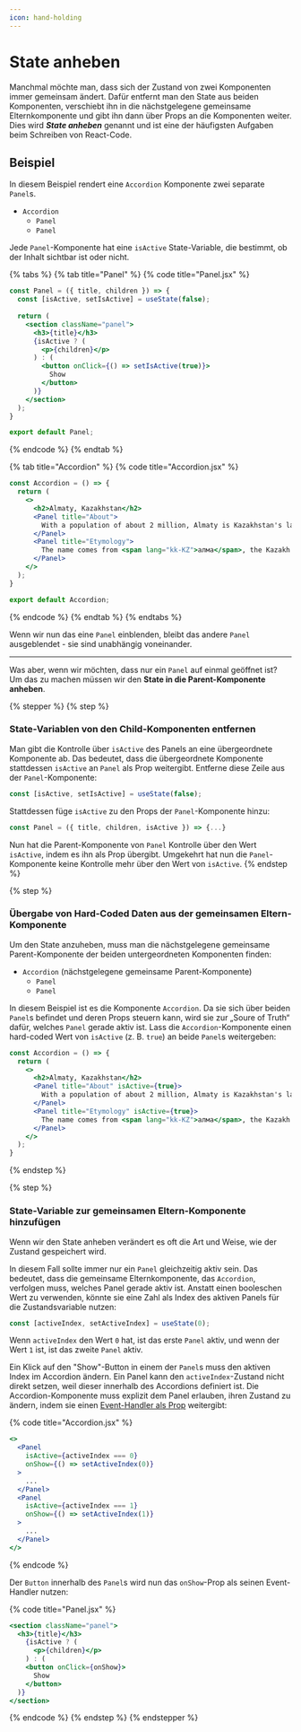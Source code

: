 ```yaml
---
icon: hand-holding
---
```


# State anheben

Manchmal möchte man, dass sich der Zustand von zwei Komponenten immer gemeinsam ändert. Dafür entfernt man den State aus beiden Komponenten, verschiebt ihn in die nächstgelegene gemeinsame Elternkomponente und gibt ihn dann über Props an die Komponenten weiter. Dies wird _**State anheben**_ genannt und ist eine der häufigsten Aufgaben beim Schreiben von React-Code.

## Beispiel

In diesem Beispiel rendert eine `Accordion` Komponente zwei separate `Panel`s.

* `Accordion`
  * `Panel`
  * `Panel`

Jede `Panel`-Komponente hat eine `isActive` State-Variable, die bestimmt, ob der Inhalt sichtbar ist oder nicht.

{% tabs %}
{% tab title="Panel" %}
{% code title="Panel.jsx" %}
```jsx
const Panel = ({ title, children }) => {
  const [isActive, setIsActive] = useState(false);
  
  return (
    <section className="panel">
      <h3>{title}</h3>
      {isActive ? (
        <p>{children}</p>
      ) : (
        <button onClick={() => setIsActive(true)}>
          Show
        </button>
      )}
    </section>
  );
}

export default Panel;
```
{% endcode %}
{% endtab %}

{% tab title="Accordion" %}
{% code title="Accordion.jsx" %}
```jsx
const Accordion = () => {
  return (
    <>
      <h2>Almaty, Kazakhstan</h2>
      <Panel title="About">
        With a population of about 2 million, Almaty is Kazakhstan's largest city. From 1929 to 1997, it was its capital city.
      </Panel>
      <Panel title="Etymology">
        The name comes from <span lang="kk-KZ">алма</span>, the Kazakh word for "apple" and is often translated as "full of apples". In fact, the region surrounding Almaty is thought to be the ancestral home of the apple, and the wild <i lang="la">Malus sieversii</i> is considered a likely candidate for the ancestor of the modern domestic apple.
      </Panel>
    </>
  );
}

export default Accordion;
```
{% endcode %}
{% endtab %}
{% endtabs %}

Wenn wir nun das eine `Panel` einblenden, bleibt das andere `Panel` ausgeblendet - sie sind unabhängig voneinander.

***

Was aber, wenn wir möchten, dass nur ein `Panel` auf einmal geöffnet ist? Um das zu machen müssen wir den **State in die Parent-Komponente anheben**.

{% stepper %}
{% step %}
### State-Variablen von den Child-Komponenten entfernen

Man gibt die Kontrolle über `isActive` des Panels an eine übergeordnete Komponente ab. Das bedeutet, dass die übergeordnete Komponente stattdessen `isActive` an `Panel` als Prop weitergibt. Entferne diese Zeile aus der `Panel`-Komponente:

```jsx
const [isActive, setIsActive] = useState(false);
```

Stattdessen füge `isActive` zu den Props der `Panel`-Komponente hinzu:

```jsx
const Panel = ({ title, children, isActive }) => {...}
```

Nun hat die Parent-Komponente von `Panel` Kontrolle über den Wert `isActive`, indem es ihn als Prop übergibt. Umgekehrt hat nun die `Panel`-Komponente keine Kontrolle mehr über den Wert von `isActive`.
{% endstep %}

{% step %}
### Übergabe von Hard-Coded Daten aus der gemeinsamen Eltern-Komponente

Um den State anzuheben, muss man die nächstgelegene gemeinsame Parent-Komponente der beiden untergeordneten Komponenten finden:

* `Accordion` (nächstgelegene gemeinsame Parent-Komponente)&#x20;
  * `Panel`
  * `Panel`

In diesem Beispiel ist es die Komponente `Accordion`. Da sie sich über beiden `Panel`s befindet und deren Props steuern kann, wird sie zur „Soure of Truth“ dafür, welches `Panel` gerade aktiv ist. Lass die `Accordion`-Komponente einen hard-coded Wert von `isActive` (z. B. `true`) an beide `Panel`s weitergeben:

```jsx
const Accordion = () => {
  return (
    <>
      <h2>Almaty, Kazakhstan</h2>
      <Panel title="About" isActive={true}>
        With a population of about 2 million, Almaty is Kazakhstan's largest city. From 1929 to 1997, it was its capital city.
      </Panel>
      <Panel title="Etymology" isActive={true}>
        The name comes from <span lang="kk-KZ">алма</span>, the Kazakh word for "apple" and is often translated as "full of apples". In fact, the region surrounding Almaty is thought to be the ancestral home of the apple, and the wild <i lang="la">Malus sieversii</i> is considered a likely candidate for the ancestor of the modern domestic apple.
      </Panel>
    </>
  );
}
```
{% endstep %}

{% step %}
### State-Variable zur gemeinsamen Eltern-Komponente hinzufügen

Wenn wir den State anheben verändert es oft die Art und Weise, wie der Zustand gespeichert wird.

In diesem Fall sollte immer nur ein `Panel` gleichzeitig aktiv sein. Das bedeutet, dass die gemeinsame Elternkomponente, das `Accordion`, verfolgen muss, welches Panel gerade aktiv ist. Anstatt einen booleschen Wert zu verwenden, könnte sie eine Zahl als Index des aktiven Panels für die Zustandsvariable nutzen:

```jsx
const [activeIndex, setActiveIndex] = useState(0);
```

Wenn `activeIndex` den Wert `0` hat, ist das erste `Panel` aktiv, und wenn der Wert `1` ist, ist das zweite `Panel` aktiv.

Ein Klick auf den "Show"-Button in einem der `Panel`s muss den aktiven Index im Accordion ändern. Ein Panel kann den `activeIndex`-Zustand nicht direkt setzen, weil dieser innerhalb des Accordions definiert ist. Die Accordion-Komponente muss explizit dem Panel erlauben, ihren Zustand zu ändern, indem sie einen [Event-Handler als Prop](../interaktivitat/event-handling.md#event-handlers-als-props) weitergibt:

{% code title="Accordion.jsx" %}
```jsx
<>
  <Panel
    isActive={activeIndex === 0}
    onShow={() => setActiveIndex(0)}
  >
    ...
  </Panel>
  <Panel
    isActive={activeIndex === 1}
    onShow={() => setActiveIndex(1)}
  >
    ...
  </Panel>
</>
```
{% endcode %}

Der `Button` innerhalb des `Panel`s wird nun das `onShow`-Prop als seinen Event-Handler nutzen:

{% code title="Panel.jsx" %}
```jsx
<section className="panel">
  <h3>{title}</h3>
    {isActive ? (
      <p>{children}</p>
    ) : (
    <button onClick={onShow}>
      Show
    </button>
  )}
</section>
```
{% endcode %}
{% endstep %}
{% endstepper %}

